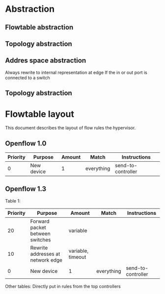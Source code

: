 # Abstraction

## Flowtable abstraction

## 

## Topology abstraction

## Addres space abstraction
Always rewrite to internal representation at edge
If the in or out port is connected to a switch

## Topology abstraction

# Flowtable layout
This document describes the layout of flow rules the hypervisor.

## Openflow 1.0

Priority | Purpose | Amount | Match | Instructions
---------|---------|--------|-------|-------------
0 | New device | 1 | everything | send-to-controller

## Openflow 1.3

Table 1:

Priority | Purpose | Amount | Match | Instructions
---------|---------|--------|-------|-------------
20 | Forward packet between switches | variable |
10 | Rewrite addresses at network edge | variable, timeout |
0 | New device | 1 | everything | send-to-controller

Other tables:
Directly put in rules from the top controllers
